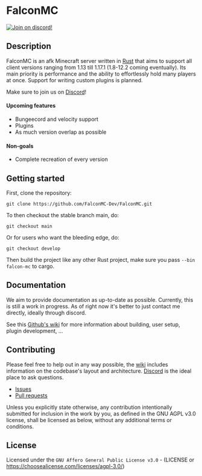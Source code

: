 # FalconMC
[![Join on discord!](https://shields.io/discord/925832475912065024)](https://discord.com/invite/HC82fwYXW5)


## Description
FalconMC is an afk Minecraft server written in [Rust](https://rust-lang.org/) that aims to support all client versions ranging from 1.13 till 1.17.1 (1.8-12.2 coming eventually). Its main priority is performance and the ability to effortlessly hold many players at once. Support for writing custom plugins is planned.

Make sure to join us on [Discord](https://discord.com/HC82fwYXW5)!

#### Upcoming features
- Bungeecord and velocity support
- Plugins
- As much version overlap as possible

#### Non-goals
- Complete recreation of every version

## Getting started
First, clone the repository:
```git
git clone https://github.com/FalconMC-Dev/FalconMC.git
```

To then checkout the stable branch main, do:
```git
git checkout main
```
Or for users who want the bleeding edge, do:
```git
git checkout develop
```

Then build the project like any other Rust project,
make sure you pass `--bin falcon-mc` to cargo.

## Documentation
We aim to provide documentation as up-to-date as possible.
Currently, this is still a work in progress. As of right now it's better to just contact me directly, ideally through discord.

See this [Github's wiki](https://github.com/FalconMC-Dev/FalconMC/wiki) for more information about building, user setup, plugin development, ...

## Contributing
Please feel free to help out in any way possible, the [wiki](https://github.com/FalconMC-Dev/FalconMC/wiki) includes information on the codebase's layout and architecture. [Discord](https://discord.com/HC82fwYXW5) is the ideal place to ask questions.

- [Issues](https://github.com/FalconMC-Dev/FalconMC/issues)
- [Pull requests](https://github.com/FalconMC-Dev/FalconMC/pulls)

Unless you explicitly state otherwise, any contribution intentionally submitted for inclusion in the work by you, as defined in the GNU AGPL v3.0 license, shall be licensed as below, without any additional terms or conditions.

## License
Licensed under the `GNU Affero General Public License v3.0` - (LICENSE or https://choosealicense.com/licenses/agpl-3.0/)


